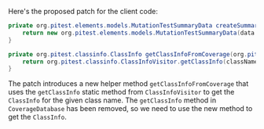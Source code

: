 Here's the proposed patch for the client code:

```java
private org.pitest.elements.models.MutationTestSummaryData createSummaryData(final org.pitest.coverage.CoverageDatabase coverage, final org.pitest.mutationtest.ClassMutationResults data) {
    return new org.pitest.elements.models.MutationTestSummaryData(data.getFileName(), data.getMutations(), getClassInfoFromCoverage(coverage, data.getMutatedClass()));
}

private org.pitest.classinfo.ClassInfo getClassInfoFromCoverage(org.pitest.coverage.CoverageDatabase coverage, org.pitest.classinfo.ClassName className) {
    return org.pitest.classinfo.ClassInfoVisitor.getClassInfo(className, coverage.getRawData(className), coverage.getTimestamp(className));
}
```

The patch introduces a new helper method `getClassInfoFromCoverage` that uses the `getClassInfo` static method from `ClassInfoVisitor` to get the `ClassInfo` for the given class name. The `getClassInfo` method in `CoverageDatabase` has been removed, so we need to use the new method to get the `ClassInfo`.